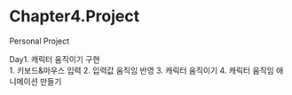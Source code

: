 # Chapter4.Project
 Personal Project

<summary>
 Day1. 캐릭터 움직이기 구현
</summary>
  1. 키보드&마우스 입력
  2. 입력값 움직임 반영
  3. 캐릭터 움직이기
  4. 캐릭터 움직임 애니메이션 만들기
</details>
